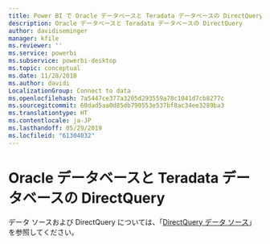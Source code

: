 ```yaml
---
title: Power BI で Oracle データベースと Teradata データベースの DirectQuery を使用する
description: Oracle データベースと Teradata データベースの DirectQuery
author: davidiseminger
manager: kfile
ms.reviewer: ''
ms.service: powerbi
ms.subservice: powerbi-desktop
ms.topic: conceptual
ms.date: 11/28/2018
ms.author: davidi
LocalizationGroup: Connect to data
ms.openlocfilehash: 7a5447ce377a3205d293559a78c1041d7cb8277c
ms.sourcegitcommit: 60dad5aa0d85db790553e537bf8ac34ee3289ba3
ms.translationtype: HT
ms.contentlocale: ja-JP
ms.lasthandoff: 05/29/2019
ms.locfileid: "61304032"
---
```

# <a name="directquery-for-oracle-and-teradata-databases"></a>Oracle データベースと Teradata データベースの DirectQuery
データ ソースおよび DirectQuery については、「[DirectQuery データ ソース](desktop-directquery-data-sources.md)」を参照してください。

